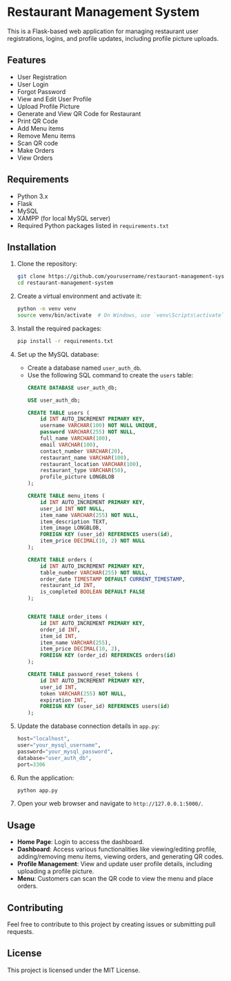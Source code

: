 # Restaurant Management System

This is a Flask-based web application for managing restaurant user registrations, logins, and profile updates, including profile picture uploads.

## Features

- User Registration
- User Login
- Forgot Password
- View and Edit User Profile
- Upload Profile Picture
- Generate and View QR Code for Restaurant
- Print QR Code
- Add Menu items
- Remove Menu items
- Scan QR code 
- Make Orders
- View Orders 

## Requirements

- Python 3.x
- Flask
- MySQL
- XAMPP (for local MySQL server)
- Required Python packages listed in `requirements.txt`

## Installation

1. Clone the repository:
    ```bash
    git clone https://github.com/yourusername/restaurant-management-system.git
    cd restaurant-management-system
    ```

2. Create a virtual environment and activate it:
    ```bash
    python -m venv venv
    source venv/bin/activate  # On Windows, use `venv\Scripts\activate`
    ```

3. Install the required packages:
    ```bash
    pip install -r requirements.txt
    ```

4. Set up the MySQL database:
    - Create a database named `user_auth_db`.
    - Use the following SQL command to create the `users` table:
        ```sql
        CREATE DATABASE user_auth_db;

        USE user_auth_db;

        CREATE TABLE users (
            id INT AUTO_INCREMENT PRIMARY KEY,
            username VARCHAR(100) NOT NULL UNIQUE,
            password VARCHAR(255) NOT NULL,
            full_name VARCHAR(100),
            email VARCHAR(100),
            contact_number VARCHAR(20),
            restaurant_name VARCHAR(100),
            restaurant_location VARCHAR(100),
            restaurant_type VARCHAR(50),
            profile_picture LONGBLOB
        );

        CREATE TABLE menu_items (
            id INT AUTO_INCREMENT PRIMARY KEY,
            user_id INT NOT NULL,
            item_name VARCHAR(255) NOT NULL,
            item_description TEXT,
            item_image LONGBLOB,
            FOREIGN KEY (user_id) REFERENCES users(id),
            item_price DECIMAL(10, 2) NOT NULL
        );

        CREATE TABLE orders (
            id INT AUTO_INCREMENT PRIMARY KEY,
            table_number VARCHAR(255) NOT NULL,
            order_date TIMESTAMP DEFAULT CURRENT_TIMESTAMP,
            restaurant_id INT,
            is_completed BOOLEAN DEFAULT FALSE
        );
        

        CREATE TABLE order_items (
            id INT AUTO_INCREMENT PRIMARY KEY,
            order_id INT,
            item_id INT,
            item_name VARCHAR(255),
            item_price DECIMAL(10, 2),
            FOREIGN KEY (order_id) REFERENCES orders(id)
        );

        CREATE TABLE password_reset_tokens (
            id INT AUTO_INCREMENT PRIMARY KEY,
            user_id INT,
            token VARCHAR(255) NOT NULL,
            expiration INT,
            FOREIGN KEY (user_id) REFERENCES users(id)
        );
        ```

5. Update the database connection details in `app.py`:
    ```python
    host="localhost",
    user="your_mysql_username",
    password="your_mysql_password",
    database="user_auth_db",
    port=3306
    ```

6. Run the application:
    ```bash
    python app.py
    ```

7. Open your web browser and navigate to `http://127.0.0.1:5000/`.

## Usage

- **Home Page**: Login to access the dashboard.
- **Dashboard**: Access various functionalities like viewing/editing profile, adding/removing menu items, viewing orders, and generating QR codes.
- **Profile Management**: View and update user profile details, including uploading a profile picture.
- **Menu**: Customers can scan the QR code to view the menu and place orders.

## Contributing

Feel free to contribute to this project by creating issues or submitting pull requests.

## License

This project is licensed under the MIT License.
